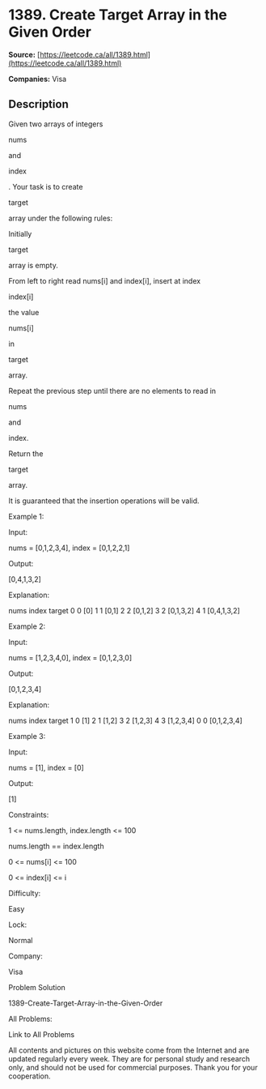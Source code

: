 # 1389. Create Target Array in the Given Order

**Source:** [https://leetcode.ca/all/1389.html](https://leetcode.ca/all/1389.html)

**Companies:** Visa

## Description

Given two arrays of integers

nums

and

index

. Your
            task is to create

target

array under the following rules:

Initially

target

array is empty.

From left to right read nums[i] and index[i], insert at index

index[i]

the value

nums[i]

in

target

array.

Repeat the previous step until there are no elements to read in

nums

and

index.

Return the

target

array.

It is guaranteed that the insertion operations will be valid.

Example 1:

Input:

nums = [0,1,2,3,4], index = [0,1,2,2,1]

Output:

[0,4,1,3,2]

Explanation:

nums       index     target
0            0        [0]
1            1        [0,1]
2            2        [0,1,2]
3            2        [0,1,3,2]
4            1        [0,4,1,3,2]

Example 2:

Input:

nums = [1,2,3,4,0], index = [0,1,2,3,0]

Output:

[0,1,2,3,4]

Explanation:

nums       index     target
1            0        [1]
2            1        [1,2]
3            2        [1,2,3]
4            3        [1,2,3,4]
0            0        [0,1,2,3,4]

Example 3:

Input:

nums = [1], index = [0]

Output:

[1]

Constraints:

1 <= nums.length, index.length <= 100

nums.length == index.length

0 <= nums[i] <= 100

0 <= index[i] <= i

Difficulty:

Easy

Lock:

Normal

Company:

Visa

Problem Solution

1389-Create-Target-Array-in-the-Given-Order

All Problems:

Link to All Problems

All contents and pictures on this website come from the Internet and are updated regularly every week. They are for personal study and research only, and should not be used for commercial purposes. Thank you for your cooperation.

